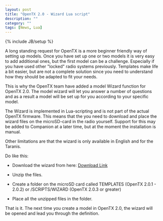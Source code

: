 ```yaml
---
layout: post
title: "OpenTX 2.0 - Wizard Lua script"
description: ""
category: ""
tags: [News, Lua]
---
```

{% include JB/setup %}

A long standing request for OpenTX is a more beginner friendly way of setting up models. Once you have set up one or two models it is very easy to add additional ones, but the first model can be a challenge. Especially if you have used other "locked" radio systems previously. Templates make life a bit easier, but are not a complete solution since you need to understand how they should be adapted to fit your needs.


This is why the OpenTX team have added a model Wizard function for OpenTX 2.0. The model wizard will let you answer a number of questions and as a result a model will be set up for you according to your specific model.


The Wizard is implemented in Lua-scripting and is not part of the actual OpenTX firmware. This means that the you need to download and place the wizard files on the microSD-card in the radio yourself. Support for this may be added to Companion at a later time, but at the moment the installation is manual.

Other limitations are that the wizard is only available in English and for the Taranis.

Do like this:

* Download the wizard from here: [Download Link](http://downloads.open-tx.org/2.0/lua/wizard.zip) 


* Unzip the files.


* Create a folder on the microSD card called TEMPLATES (OpenTX 2.0.1 - 2.0.2) or /SCRIPTS/WIZARD (OpenTX 2.0.3  or greater) 


* Place all the unzipped files in the folder.


That is it. The next time you create a model in OpenTX 2.0, the wizard will be opened and lead you through the definition.

